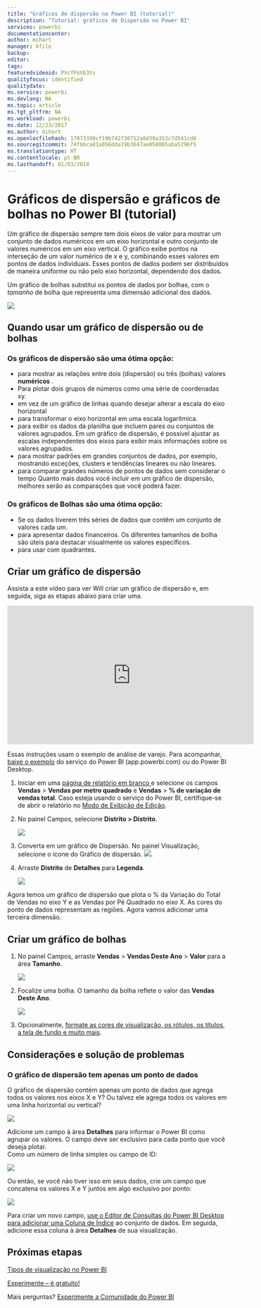 ```yaml
---
title: "Gráficos de dispersão no Power BI (tutorial)"
description: "Tutorial: gráficos de Dispersão no Power BI"
services: powerbi
documentationcenter: 
author: mihart
manager: kfile
backup: 
editor: 
tags: 
featuredvideoid: PVcfPoVE3Ys
qualityfocus: identified
qualitydate: 
ms.service: powerbi
ms.devlang: NA
ms.topic: article
ms.tgt_pltfrm: NA
ms.workload: powerbi
ms.date: 12/23/2017
ms.author: mihart
ms.openlocfilehash: 17073390cf19b742730712a8d39a353c7d541cd6
ms.sourcegitcommit: 74fbbca81a056dda19b3647ae058005aba5296f5
ms.translationtype: HT
ms.contentlocale: pt-BR
ms.lasthandoff: 01/03/2018
---
```

# <a name="scatter-charts-and-bubble-charts-in-power-bi-tutorial"></a>Gráficos de dispersão e gráficos de bolhas no Power BI (tutorial)
Um gráfico de dispersão sempre tem dois eixos de valor para mostrar um conjunto de dados numéricos em um eixo horizontal e outro conjunto de valores numéricos em um eixo vertical. O gráfico exibe pontos na interseção de um valor numérico de x e y, combinando esses valores em pontos de dados individuais. Esses pontos de dados podem ser distribuídos de maneira uniforme ou não pelo eixo horizontal, dependendo dos dados.

Um gráfico de bolhas substitui os pontos de dados por bolhas, com o *tamanho* de bolha que representa uma dimensão adicional dos dados.

![](media/power-bi-visualization-scatter/power-bi-bubble-chart.png)

## <a name="when-to-use-a-scatter-chart-or-bubble-chart"></a>Quando usar um gráfico de dispersão ou de bolhas
### <a name="scatter-charts-are-a-great-choice"></a>Os gráficos de dispersão são uma ótima opção:
* para mostrar as relações entre dois (dispersão) ou três (bolhas) valores **numéricos** .
* Para plotar dois grupos de números como uma série de coordenadas xy.
* em vez de um gráfico de linhas quando desejar alterar a escala do eixo horizontal    
* para transformar o eixo horizontal em uma escala logarítmica.
* para exibir os dados da planilha que incluem pares ou conjuntos de valores agrupados. Em um gráfico de dispersão, é possível ajustar as escalas independentes dos eixos para exibir mais informações sobre os valores agrupados.
* para mostrar padrões em grandes conjuntos de dados, por exemplo, mostrando exceções, clusters e tendências lineares ou não lineares.
* para comparar grandes números de pontos de dados sem considerar o tempo    Quanto mais dados você incluir em um gráfico de dispersão, melhores serão as comparações que você poderá fazer.

### <a name="bubble-charts-are-a-great-choice"></a>Os gráficos de Bolhas são uma ótima opção:
* Se os dados tiverem três séries de dados que contêm um conjunto de valores cada um.
* para apresentar dados financeiros.  Os diferentes tamanhos de bolha são úteis para destacar visualmente os valores específicos.
* para usar com quadrantes.

## <a name="create-a-scatter-chart"></a>Criar um gráfico de dispersão
Assista a este vídeo para ver Will criar um gráfico de dispersão e, em seguida, siga as etapas abaixo para criar uma.

<iframe width="560" height="315" src="https://www.youtube.com/embed/PVcfPoVE3Ys?list=PL1N57mwBHtN0JFoKSR0n-tBkUJHeMP2cP" frameborder="0" allowfullscreen></iframe>


Essas instruções usam o exemplo de análise de varejo. Para acompanhar, [baixe o exemplo](sample-datasets.md) do serviço do Power BI (app.powerbi.com) ou do Power BI Desktop.   

1. Iniciar em uma [página de relatório em branco ](power-bi-report-add-page.md) e selecione os campos **Vendas** \> **Vendas por metro quadrado** e **Vendas**  >   **% de variação de vendas total**. Caso esteja usando o serviço do Power BI, certifique-se de abrir o relatório no [Modo de Exibição de Edição](service-interact-with-a-report-in-editing-view.md).
 
2. No painel Campos, selecione **Distrito > Distrito**.
   
    ![](media/power-bi-visualization-scatter/power-bi-bar-chart.png)
4. Converta em um gráfico de Dispersão. No painel Visualização, selecione o ícone do Gráfico de dispersão.
   ![](media/power-bi-visualization-scatter/pbi_scatter_chart_icon.png).
5. Arraste **Distrito** de **Detalhes** para **Legenda**.
   
    ![](media/power-bi-visualization-scatter/power-bi-scatter.png)

Agora temos um gráfico de dispersão que plota o % da Variação do Total de Vendas no eixo Y e as Vendas por Pé Quadrado no eixo X.  As cores do ponto de dados representam as regiões.  Agora vamos adicionar uma terceira dimensão.

## <a name="create-a-bubble-chart"></a>Criar um gráfico de bolhas
1. No painel Campos, arraste **Vendas** > **Vendas Deste Ano** > **Valor** para a área **Tamanho**. 
   
   ![](media/power-bi-visualization-scatter/power-bi-bubble.png)
2. Focalize uma bolha.  O tamanho da bolha reflete o valor das **Vendas Deste Ano**.
   
    ![](media/power-bi-visualization-scatter/pbi_scatter_chart_hover.png)
3. Opcionalmente, [formate as cores de visualização, os rótulos, os títulos, a tela de fundo e muito mais](service-getting-started-with-color-formatting-and-axis-properties.md).

## <a name="considerations-and-troubleshooting"></a>Considerações e solução de problemas
### <a name="your-scatter-chart-has-only-one-data-point"></a>**O gráfico de dispersão tem apenas um ponto de dados**
O gráfico de dispersão contém apenas um ponto de dados que agrega todos os valores nos eixos X e Y?  Ou talvez ele agrega todos os valores em uma linha horizontal ou vertical?

![](media/power-bi-visualization-scatter/pbi_scatter_tshoot1.png)

Adicione um campo à área **Detalhes** para informar o Power BI como agrupar os valores. O campo deve ser exclusivo para cada ponto que você deseja plotar.  
Como um número de linha simples ou campo de ID:

![](media/power-bi-visualization-scatter/pbi_scatter_tshoot.png)

Ou então, se você não tiver isso em seus dados, crie um campo que concatena os valores X e Y juntos em algo exclusivo por ponto:

![](media/power-bi-visualization-scatter/pbi_scatter_tshoot2.png)

Para criar um novo campo, [use o Editor de Consultas do Power BI Desktop para adicionar uma Coluna de Índice](desktop-add-custom-column.md) ao conjunto de dados.  Em seguida, adicione essa coluna à área **Detalhes** de sua visualização.

## <a name="next-steps"></a>Próximas etapas
 [Tipos de visualização no Power BI](power-bi-visualization-types-for-reports-and-q-and-a.md)

[Experimente – é gratuito!](https://powerbi.com/)  

Mais perguntas? [Experimente a Comunidade do Power BI](http://community.powerbi.com/)

